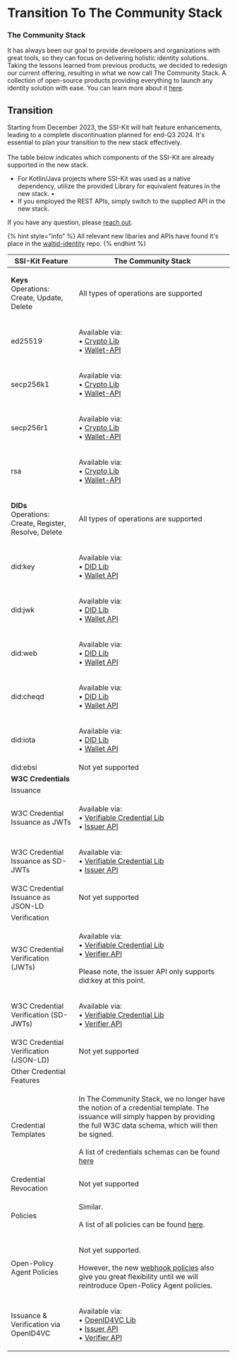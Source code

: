# Transition To The Community Stack

### The Community Stack

It has always been our goal to provide developers and organizations with great tools, so they can focus on delivering holistic identity solutions. Taking the lessons learned from previous products, we decided to redesign our current offering, resulting in what we now call The Community Stack. A collection of open-source products providing everything to launch any identity solution with ease. You can learn more about it [here](https://walt.id/blog/p/community-stack).

## Transition

Starting from December 2023, the SSI-Kit will halt feature enhancements, leading to a complete discontinuation planned for end-Q3 2024. It's essential to plan your transition to the new stack effectively. \
\
The table below indicates which components of the SSI-Kit are already supported in the new stack.

* For Kotlin/Java projects where SSI-Kit was used as a native dependency, utilize the provided Library for equivalent features in the new stack. •
* If you employed the REST APIs, simply switch to the supplied API in the new stack.

If you have any question, please [reach out](https://walt.id/discord).

{% hint style="info" %}
All relevant new libaries and APIs have found it's place in the [waltid-identity](https://github.com/walt-id/waltid-identity) repo.
{% endhint %}

| SSI-Kit Feature                                                               | The Community Stack                                                                                                                                                                                                                                                                                                                         |
| ----------------------------------------------------------------------------- | ------------------------------------------------------------------------------------------------------------------------------------------------------------------------------------------------------------------------------------------------------------------------------------------------------------------------------------------- |
| <p><strong>Keys</strong><br>Operations: Create, Update, Delete</p>            | All types of operations are supported                                                                                                                                                                                                                                                                                                       |
| ed25519                                                                       | <p>Available via: <br>• <a href="https://github.com/walt-id/waltid-identity/blob/main/waltid-crypto/README.md">Crypto Lib</a><br>• <a href="https://docs.oss.walt.id/wallet/api/getting-started">Wallet-API</a></p>                                                                                                                         |
| secp256k1                                                                     | <p>Available via: <br>• <a href="https://github.com/walt-id/waltid-identity/blob/main/waltid-crypto/README.md">Crypto Lib</a><br>• <a href="https://docs.oss.walt.id/wallet/api/getting-started">Wallet-API</a></p>                                                                                                                         |
| secp256r1                                                                     | <p>Available via: <br>• <a href="https://github.com/walt-id/waltid-identity/blob/main/waltid-crypto/README.md">Crypto Lib</a><br>• <a href="https://docs.oss.walt.id/wallet/api/getting-started">Wallet-API</a></p>                                                                                                                         |
| rsa                                                                           | <p>Available via: <br>• <a href="https://github.com/walt-id/waltid-identity/blob/main/waltid-crypto/README.md">Crypto Lib</a><br>• <a href="https://docs.oss.walt.id/wallet/api/getting-started">Wallet-API</a></p>                                                                                                                         |
| <p><strong>DIDs</strong><br>Operations: Create, Register, Resolve, Delete</p> | All types of operations are supported                                                                                                                                                                                                                                                                                                       |
| did:key                                                                       | <p>Available via:<br>• <a href="https://github.com/walt-id/waltid-identity/blob/main/waltid-did/README.md">DID Lib</a><br>• <a href="https://docs.oss.walt.id/wallet/api/getting-started">Wallet API</a></p>                                                                                                                                |
| did:jwk                                                                       | <p>Available via:<br>• <a href="https://github.com/walt-id/waltid-identity/blob/main/waltid-did/README.md">DID Lib</a><br>• <a href="https://docs.oss.walt.id/wallet/api/getting-started">Wallet API</a></p>                                                                                                                                |
| did:web                                                                       | <p>Available via:<br>• <a href="https://github.com/walt-id/waltid-identity/blob/main/waltid-did/README.md">DID Lib</a><br>• <a href="https://docs.oss.walt.id/wallet/api/getting-started">Wallet API</a></p>                                                                                                                                |
| did:cheqd                                                                     | <p>Available via:<br>• <a href="https://github.com/walt-id/waltid-identity/blob/main/waltid-did/README.md">DID Lib</a><br>• <a href="https://docs.oss.walt.id/wallet/api/getting-started">Wallet API</a></p>                                                                                                                                |
| did:iota                                                                      | <p>Available via:<br>• <a href="https://github.com/walt-id/waltid-identity/blob/main/waltid-did/README.md">DID Lib</a><br>• <a href="https://docs.oss.walt.id/wallet/api/getting-started">Wallet API</a></p>                                                                                                                                |
| did:ebsi                                                                      | Not yet supported                                                                                                                                                                                                                                                                                                                           |
| **W3C Credentials**                                                           |                                                                                                                                                                                                                                                                                                                                             |
| Issuance                                                                      |                                                                                                                                                                                                                                                                                                                                             |
| W3C Credential Issuance as JWTs                                               | <p>Available via:<br>• <a href="https://github.com/walt-id/waltid-identity/tree/main/waltid-verifiable-credentials">Verifiable Credential Lib</a><br>• <a href="https://github.com/walt-id/waltid-identity/tree/main/waltid-issuer-api">Issuer API</a></p>                                                                                  |
| W3C Credential Issuance as SD-JWTs                                            | <p>Available via:<br>• <a href="https://github.com/walt-id/waltid-identity/tree/main/waltid-verifiable-credentials">Verifiable Credential Lib</a><br>• <a href="https://github.com/walt-id/waltid-identity/tree/main/waltid-issuer-api">Issuer API</a></p>                                                                                  |
| W3C Credential Issuance as JSON-LD                                            | Not yet supported                                                                                                                                                                                                                                                                                                                           |
| Verification                                                                  |                                                                                                                                                                                                                                                                                                                                             |
| W3C Credential Verification (JWTs)                                            | <p>Available via:<br>• <a href="https://github.com/walt-id/waltid-identity/tree/main/waltid-verifiable-credentials">Verifiable Credential Lib</a><br>• <a href="https://github.com/walt-id/waltid-identity/tree/main/waltid-verifier-api">Verifier API</a><br><br>Please note, the issuer API only supports did:key at this point.</p>      |
| W3C Credential Verification (SD-JWTs)                                         | <p>Available via:<br>• <a href="https://github.com/walt-id/waltid-identity/tree/main/waltid-verifiable-credentials">Verifiable Credential Lib</a><br>• <a href="https://github.com/walt-id/waltid-identity/tree/main/waltid-verifier-api">Verifier API</a></p>                                                                              |
| W3C Credential Verification (JSON-LD)                                         | Not yet supported                                                                                                                                                                                                                                                                                                                           |
| Other Credential Features                                                     |                                                                                                                                                                                                                                                                                                                                             |
| Credential Templates                                                          | <p>In The Community Stack, we no longer have the notion of a credential template. The issuance will simply happen by providing the full W3C data schema, which will then be signed. <br><br>A list of credentials schemas can be found <a href="https://credentials.walt.id/">here</a></p>                                                  |
| Credential Revocation                                                         | Not yet supported                                                                                                                                                                                                                                                                                                                           |
| Policies                                                                      | <p>Similar. <br><br>A list of all policies can be found <a href="https://docs.oss.walt.id/verifier/api/policies">here</a>.</p>                                                                                                                                                                                                              |
| Open-Policy Agent Policies                                                    | <p>Not yet supported.<br><br>However, the new <a href="https://docs.oss.walt.id/verifier/api/policies">webhook policies</a> also give you great flexibility until we will reintroduce Open-Policy Agent policies.</p>                                                                                                                       |
| Issuance & Verification via OpenID4VC                                         | <p>Available via: <br>• <a href="https://github.com/walt-id/waltid-identity/tree/main/waltid-openid4vc">OpenID4VC Lib</a><br>• <a href="https://github.com/walt-id/waltid-identity/tree/main/waltid-issuer-api">Issuer API</a><br>• <a href="https://github.com/walt-id/waltid-identity/tree/main/waltid-verifier-api">Verifier API</a></p> |




